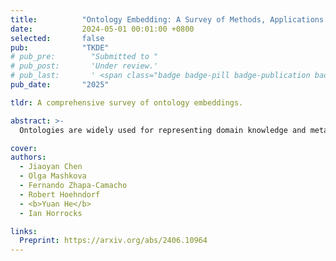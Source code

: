 ```yaml
---
title:          "Ontology Embedding: A Survey of Methods, Applications and Resources"
date:           2024-05-01 00:01:00 +0800
selected:       false
pub:            "TKDE"
# pub_pre:        "Submitted to "
# pub_post:       'Under review.'
# pub_last:       ' <span class="badge badge-pill badge-publication badge-success">Poster</span>'
pub_date:       "2025"

tldr: A comprehensive survey of ontology embeddings.

abstract: >-
  Ontologies are widely used for representing domain knowledge and meta data, playing an increasingly important role in Information Systems, the Semantic Web, Bioinformatics and many other domains. However, logical reasoning that ontologies can directly support are quite limited in learning, approximation and prediction. One straightforward solution is to integrate statistical analysis and machine learning. To this end, automatically learning vector representation for knowledge of an ontology i.e., ontology embedding has been widely investigated in recent years. Numerous papers have been published on ontology embedding, but a lack of systematic reviews hinders researchers from gaining a comprehensive understanding of this field. To bridge this gap, we write this survey paper, which first introduces different kinds of semantics of ontologies, and formally defines ontology embedding from the perspectives of both mathematics and machine learning, as well as its property of faithfulness. Based on this, it systematically categorises and analyses a relatively complete set of over 80 papers, according to the ontologies and semantics that they aim at, and their technical solutions including geometric modeling, sequence modeling and graph propagation. This survey also introduces the applications of ontology embedding in ontology engineering, machine learning augmentation and life sciences, presents a new library mOWL, and discusses the challenges and future directions.

cover: 
authors:
  - Jiaoyan Chen
  - Olga Mashkova
  - Fernando Zhapa-Camacho
  - Robert Hoehndorf
  - <b>Yuan He</b>
  - Ian Horrocks

links:
  Preprint: https://arxiv.org/abs/2406.10964
---
```

